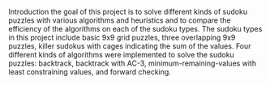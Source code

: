 Introduction
 the goal of this project is to solve different kinds of sudoku puzzles with various algorithms and heuristics and to compare the efficiency of the algorithms on each of the sudoku types. The sudoku types in this project include basic 9x9 grid puzzles, three overlapping 9x9 puzzles, killer sudokus with cages indicating the sum of the values. Four different kinds of algorithms were implemented to solve the sudoku puzzles: backtrack, backtrack with AC-3, minimum-remaining-values with least constraining values, and forward checking.
